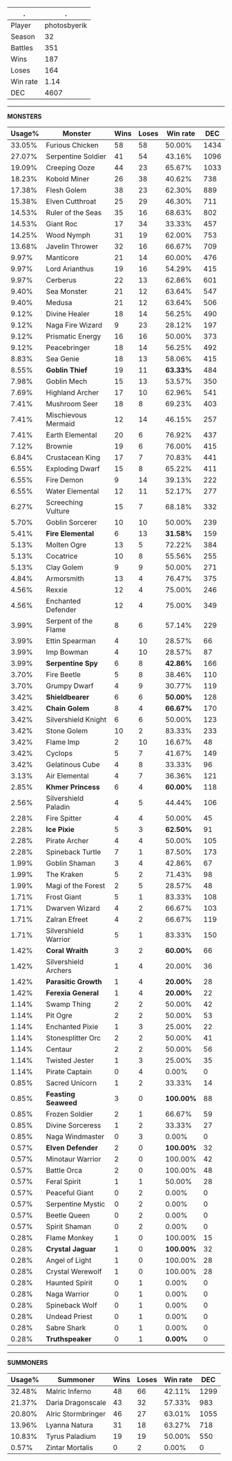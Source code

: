 .|.
|-|-
Player|photosbyerik
Season|32
Battles|351
Wins|187
Loses|164
Win rate|1.14
DEC|4607

---
**MONSTERS**

Usage%|Monster|Wins|Loses|Win rate|DEC|
-|-|-|-|-|-|
33.05%|Furious Chicken|58|58|50.00%|1434|
27.07%|Serpentine Soldier|41|54|43.16%|1096|
19.09%|Creeping Ooze|44|23|65.67%|1033|
18.23%|Kobold Miner|26|38|40.62%|738|
17.38%|Flesh Golem|38|23|62.30%|889|
15.38%|Elven Cutthroat|25|29|46.30%|711|
14.53%|Ruler of the Seas|35|16|68.63%|802|
14.53%|Giant Roc|17|34|33.33%|457|
14.25%|Wood Nymph|31|19|62.00%|753|
13.68%|Javelin Thrower|32|16|66.67%|709|
9.97%|Manticore|21|14|60.00%|476|
9.97%|Lord Arianthus|19|16|54.29%|415|
9.97%|Cerberus|22|13|62.86%|601|
9.40%|Sea Monster|21|12|63.64%|547|
9.40%|Medusa|21|12|63.64%|506|
9.12%|Divine Healer|18|14|56.25%|490|
9.12%|Naga Fire Wizard|9|23|28.12%|197|
9.12%|Prismatic Energy|16|16|50.00%|373|
9.12%|Peacebringer|18|14|56.25%|492|
8.83%|Sea Genie|18|13|58.06%|415|
8.55%|**Goblin Thief**|19|11|**63.33%**|484|
7.98%|Goblin Mech|15|13|53.57%|350|
7.69%|Highland Archer|17|10|62.96%|541|
7.41%|Mushroom Seer|18|8|69.23%|403|
7.41%|Mischievous Mermaid|12|14|46.15%|257|
7.41%|Earth Elemental|20|6|76.92%|437|
7.12%|Brownie|19|6|76.00%|415|
6.84%|Crustacean King|17|7|70.83%|441|
6.55%|Exploding Dwarf|15|8|65.22%|411|
6.55%|Fire Demon|9|14|39.13%|222|
6.55%|Water Elemental|12|11|52.17%|277|
6.27%|Screeching Vulture|15|7|68.18%|332|
5.70%|Goblin Sorcerer|10|10|50.00%|239|
5.41%|**Fire Elemental**|6|13|**31.58%**|159|
5.13%|Molten Ogre|13|5|72.22%|384|
5.13%|Cocatrice|10|8|55.56%|255|
5.13%|Clay Golem|9|9|50.00%|271|
4.84%|Armorsmith|13|4|76.47%|375|
4.56%|Rexxie|12|4|75.00%|246|
4.56%|Enchanted Defender|12|4|75.00%|349|
3.99%|Serpent of the Flame|8|6|57.14%|229|
3.99%|Ettin Spearman|4|10|28.57%|66|
3.99%|Imp Bowman|4|10|28.57%|87|
3.99%|**Serpentine Spy**|6|8|**42.86%**|166|
3.70%|Fire Beetle|5|8|38.46%|110|
3.70%|Grumpy Dwarf|4|9|30.77%|119|
3.42%|**Shieldbearer**|6|6|**50.00%**|128|
3.42%|**Chain Golem**|8|4|**66.67%**|170|
3.42%|Silvershield Knight|6|6|50.00%|123|
3.42%|Stone Golem|10|2|83.33%|233|
3.42%|Flame Imp|2|10|16.67%|48|
3.42%|Cyclops|5|7|41.67%|149|
3.42%|Gelatinous Cube|4|8|33.33%|96|
3.13%|Air Elemental|4|7|36.36%|121|
2.85%|**Khmer Princess**|6|4|**60.00%**|118|
2.56%|Silvershield Paladin|4|5|44.44%|106|
2.28%|Fire Spitter|4|4|50.00%|45|
2.28%|**Ice Pixie**|5|3|**62.50%**|91|
2.28%|Pirate Archer|4|4|50.00%|105|
2.28%|Spineback Turtle|7|1|87.50%|173|
1.99%|Goblin Shaman|3|4|42.86%|67|
1.99%|The Kraken|5|2|71.43%|98|
1.99%|Magi of the Forest|2|5|28.57%|48|
1.71%|Frost Giant|5|1|83.33%|108|
1.71%|Dwarven Wizard|4|2|66.67%|103|
1.71%|Zalran Efreet|4|2|66.67%|119|
1.71%|Silvershield Warrior|5|1|83.33%|150|
1.42%|**Coral Wraith**|3|2|**60.00%**|66|
1.42%|Silvershield Archers|1|4|20.00%|36|
1.42%|**Parasitic Growth**|1|4|**20.00%**|28|
1.42%|**Ferexia General**|1|4|**20.00%**|22|
1.14%|Swamp Thing|2|2|50.00%|42|
1.14%|Pit Ogre|2|2|50.00%|53|
1.14%|Enchanted Pixie|1|3|25.00%|22|
1.14%|Stonesplitter Orc|2|2|50.00%|41|
1.14%|Centaur|2|2|50.00%|56|
1.14%|Twisted Jester|1|3|25.00%|35|
1.14%|Pirate Captain|0|4|0.00%|0|
0.85%|Sacred Unicorn|1|2|33.33%|14|
0.85%|**Feasting Seaweed**|3|0|**100.00%**|88|
0.85%|Frozen Soldier|2|1|66.67%|59|
0.85%|Divine Sorceress|1|2|33.33%|27|
0.85%|Naga Windmaster|0|3|0.00%|0|
0.57%|**Elven Defender**|2|0|**100.00%**|32|
0.57%|Minotaur Warrior|2|0|100.00%|42|
0.57%|Battle Orca|2|0|100.00%|48|
0.57%|Feral Spirit|1|1|50.00%|28|
0.57%|Peaceful Giant|0|2|0.00%|0|
0.57%|Serpentine Mystic|0|2|0.00%|0|
0.57%|Beetle Queen|0|2|0.00%|0|
0.57%|Spirit Shaman|0|2|0.00%|0|
0.28%|Flame Monkey|1|0|100.00%|15|
0.28%|**Crystal Jaguar**|1|0|**100.00%**|32|
0.28%|Angel of Light|1|0|100.00%|28|
0.28%|Crystal Werewolf|1|0|100.00%|28|
0.28%|Haunted Spirit|0|1|0.00%|0|
0.28%|Naga Warrior|0|1|0.00%|0|
0.28%|Spineback Wolf|0|1|0.00%|0|
0.28%|Undead Priest|0|1|0.00%|0|
0.28%|Sabre Shark|0|1|0.00%|0|
0.28%|**Truthspeaker**|0|1|**0.00%**|0|

---
**SUMMONERS**

Usage%|Summoner|Wins|Loses|Win rate|DEC|
-|-|-|-|-|-|
32.48%|Malric Inferno|48|66|42.11%|1299|
21.37%|Daria Dragonscale|43|32|57.33%|983|
20.80%|Alric Stormbringer|46|27|63.01%|1055|
13.96%|Lyanna Natura|31|18|63.27%|718|
10.83%|Tyrus Paladium|19|19|50.00%|550|
0.57%|Zintar Mortalis|0|2|0.00%|0|
